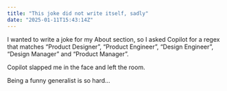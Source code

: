 ```yaml
---
title: "This joke did not write itself, sadly"
date: "2025-01-11T15:43:14Z"
---
```

I wanted to write a joke for my About section, so I asked Copilot for a regex that matches “Product Designer”, “Product Engineer”, “Design Engineer”, “Design Manager” and “Product Manager”.

Copilot slapped me in the face and left the room.

Being a funny generalist is so hard…

